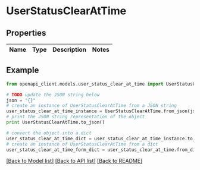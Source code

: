 # UserStatusClearAtTime


## Properties
Name | Type | Description | Notes
------------ | ------------- | ------------- | -------------

## Example

```python
from openapi_client.models.user_status_clear_at_time import UserStatusClearAtTime

# TODO update the JSON string below
json = "{}"
# create an instance of UserStatusClearAtTime from a JSON string
user_status_clear_at_time_instance = UserStatusClearAtTime.from_json(json)
# print the JSON string representation of the object
print UserStatusClearAtTime.to_json()

# convert the object into a dict
user_status_clear_at_time_dict = user_status_clear_at_time_instance.to_dict()
# create an instance of UserStatusClearAtTime from a dict
user_status_clear_at_time_form_dict = user_status_clear_at_time.from_dict(user_status_clear_at_time_dict)
```
[[Back to Model list]](../README.md#documentation-for-models) [[Back to API list]](../README.md#documentation-for-api-endpoints) [[Back to README]](../README.md)


